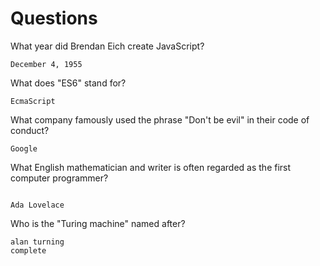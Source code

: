 # Questions

What year did Brendan Eich create JavaScript?

```
December 4, 1955
```

What does "ES6" stand for?

```
EcmaScript
```

What company famously used the phrase "Don't be evil" in their code of conduct?

```
Google
```

What English mathematician and writer is often regarded as the first computer programmer?

```

Ada Lovelace
```

Who is the "Turing machine" named after?

```
alan turning 
complete
```

